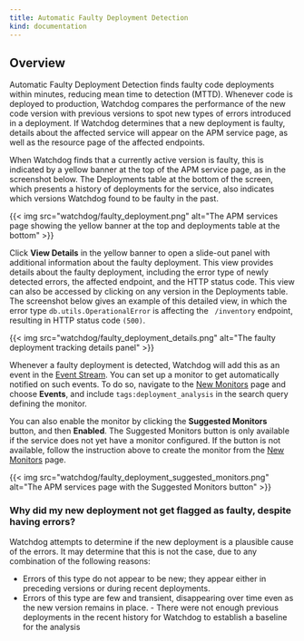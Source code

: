 ```yaml
---
title: Automatic Faulty Deployment Detection
kind: documentation
---
```


## Overview 

Automatic Faulty Deployment Detection finds faulty code deployments within minutes, reducing mean time to detection (MTTD). Whenever code is deployed to production, Watchdog compares the performance of the new code version with previous versions to spot new types of errors introduced in a deployment. If Watchdog determines that a new deployment is faulty, details about the affected service will appear on the APM service page, as well as the resource page of the affected endpoints.

When Watchdog finds that a currently active version is faulty, this is indicated by a yellow banner at the top of the APM service page, as in the screenshot below. The Deployments table at the bottom of the screen, which presents a history of deployments for the service, also indicates which versions Watchdog found to be faulty in the past.

{{< img src="watchdog/faulty_deployment.png" alt="The APM services page showing the yellow banner at the top and deployments table at the bottom" >}}

Click **View Details** in the yellow banner to open a slide-out panel with additional information about the faulty deployment. This view provides details about the faulty deployment, including the error type of newly detected errors, the affected endpoint, and the HTTP status code. This view can also be accessed by clicking on any version in the Deployments table. The screenshot below gives an example of this detailed view, in which the error type `db.utils.OperationalError` is affecting the ` /inventory` endpoint, resulting in HTTP status code `(500)`.

{{< img src="watchdog/faulty_deployment_details.png" alt="The faulty deployment tracking details panel" >}}

Whenever a faulty deployment is detected, Watchdog will add this as an event in the [Event Stream][1]. You can set up a monitor to get automatically notified on such events. To do so, navigate to the [New Monitors][2] page and choose **Events**, and include `tags:deployment_analysis` in the search query defining the monitor.

You can also enable the monitor by clicking the **Suggested Monitors** button, and then **Enabled**. The Suggested Monitors button is only available if the service does not yet have a monitor configured. If the button is not available, follow the instruction above to create the monitor from the [New Monitors][2] page.

{{< img src="watchdog/faulty_deployment_suggested_monitors.png" alt="The APM services page with the Suggested Monitors button" >}}

### Why did my new deployment not get flagged as faulty, despite having errors?

Watchdog attempts to determine if the new deployment is a plausible cause of the errors. It may determine that this is not the case, due to any combination of the following reasons:

- Errors of this type do not appear to be new; they appear either in preceding versions or during recent deployments.
- Errors of this type are few and transient, disappearing over time even as the new version remains in place.
​- ​There were not enough previous deployments in the recent history for Watchdog to establish a baseline for the analysis

[1]: /events/stream/
[2]: https://app.datadoghq.com/monitors/create
